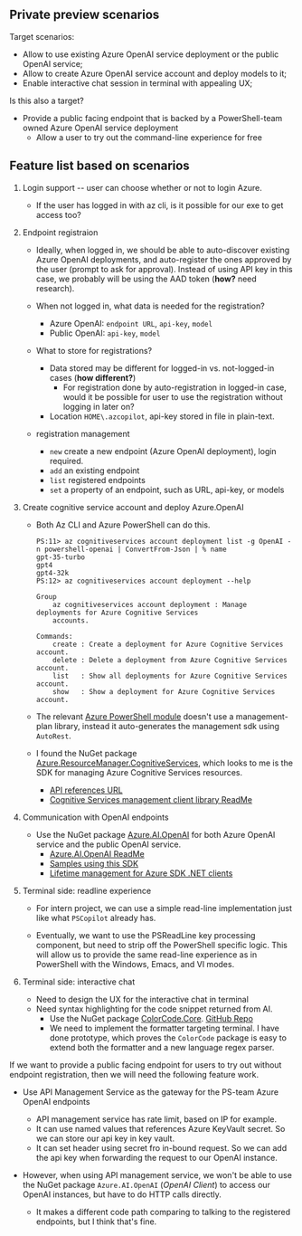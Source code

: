 ## Private preview scenarios

Target scenarios:

- Allow to use existing Azure OpenAI service deployment or the public OpenAI service;
- Allow to create Azure OpenAI service account and deploy models to it;
- Enable interactive chat session in terminal with appealing UX;

Is this also a target?

- Provide a public facing endpoint that is backed by a PowerShell-team owned Azure OpenAI service deployment
  - Allow a user to try out the command-line experience for free

## Feature list based on scenarios

1. Login support -- user can choose whether or not to login Azure.

   - If the user has logged in with az cli, is it possible for our exe to get access too?

1. Endpoint registraion

   - Ideally, when logged in, we should be able to auto-discover existing Azure OpenAI deployments,
     and auto-register the ones approved by the user (prompt to ask for approval).
     Instead of using API key in this case, we probably will be using the AAD token (**how?** need research).

   - When not logged in, what data is needed for the registration?
     - Azure OpenAI: `endpoint URL`, `api-key`, `model`
     - Public OpenAI: `api-key`, `model`

   - What to store for registrations?
     - Data stored may be different for logged-in vs. not-logged-in cases (**how different?**)
       - For registration done by auto-registration in logged-in case,
         would it be possible for user to use the registration without logging in later on?
     - Location `HOME\.azcopilot`, api-key stored in file in plain-text.

   - registration management
     - `new` create a new endpoint (Azure OpenAI deployment), login required.
     - `add` an existing endpoint
     - `list` registered endpoints
     - `set` a property of an endpoint, such as URL, api-key, or models

1. Create cognitive service account and deploy Azure.OpenAI

   - Both Az CLI and Azure PowerShell can do this.
     ```pwsh
     PS:11> az cognitiveservices account deployment list -g OpenAI -n powershell-openai | ConvertFrom-Json | % name
     gpt-35-turbo
     gpt4
     gpt4-32k
     PS:12> az cognitiveservices account deployment --help

     Group
         az cognitiveservices account deployment : Manage deployments for Azure Cognitive Services
         accounts.

     Commands:
         create : Create a deployment for Azure Cognitive Services account.
         delete : Delete a deployment from Azure Cognitive Services account.
         list   : Show all deployments for Azure Cognitive Services account.
         show   : Show a deployment for Azure Cognitive Services account.
     ```

   - The relevant [Azure PowerShell module](https://github.com/Azure/azure-powershell/tree/main/src/CognitiveServices/CognitiveServices.Management.Sdk) doesn't use a management-plan library, instead it auto-generates the management sdk using `AutoRest`.

   - I found the NuGet package [Azure.ResourceManager.CognitiveServices](https://www.nuget.org/packages/Azure.ResourceManager.CognitiveServices/#versions-body-tab), which looks to me is the SDK for managing Azure Cognitive Services resources.
     - [API references URL](https://learn.microsoft.com/en-us/dotnet/api/azure.resourcemanager.cognitiveservices?view=azure-dotnet)
     - [Cognitive Services management client library ReadMe](https://github.com/Azure/azure-sdk-for-net/tree/Azure.ResourceManager.CognitiveServices_1.2.1/sdk/cognitiveservices/Azure.ResourceManager.CognitiveServices)

1. Communication with OpenAI endpoints

   - Use the NuGet package [Azure.AI.OpenAI](https://www.nuget.org/packages/Azure.AI.OpenAI/1.0.0-beta.5#readme-body-tab) for both Azure OpenAI service and the public OpenAI service.
     - [Azure.AI.OpenAI ReadMe](https://github.com/Azure/azure-sdk-for-net/tree/main/sdk/openai/Azure.AI.OpenAI)
     - [Samples using this SDK](https://github.com/Azure/azure-sdk-for-net/tree/main/sdk/openai/Azure.AI.OpenAI/tests/Samples)
     - [Lifetime management for Azure SDK .NET clients](https://devblogs.microsoft.com/azure-sdk/lifetime-management-and-thread-safety-guarantees-of-azure-sdk-net-clients/)

1. Terminal side: readline experience

   - For intern project, we can use a simple read-line implementation just like what `PSCopilot` already has.

   - Eventually, we want to use the PSReadLine key processing component, but need to strip off the PowerShell specific logic.
     This will allow us to provide the same read-line experience as in PowerShell with the Windows, Emacs, and VI modes.

1. Terminal side: interactive chat

   - Need to design the UX for the interactive chat in terminal
   - Need syntax highlighting for the code snippet returned from AI.
     - Use the NuGet package [ColorCode.Core](https://www.nuget.org/packages/ColorCode.Core).
       [GitHub Repo](https://github.com/CommunityToolkit/ColorCode-Universal)
     - We need to implement the formatter targeting terminal. I have done prototype, which proves the `ColorCode` package is easy to extend both the formatter and a new language regex parser.


If we want to provide a public facing endpoint for users to try out without endpoint registration,
then we will need the following feature work.

- Use API Management Service as the gateway for the PS-team Azure OpenAI endpoints
  - API management service has rate limit, based on IP for example.
  - It can use named values that references Azure KeyVault secret. So we can store our api key in key vault.
  - It can set header using secret fro in-bound request. So we can add the api key when forwarding the request to our OpenAI instance.

- However, when using API management service, we won't be able to use the NuGet package `Azure.AI.OpenAI` (_OpenAI Client_) to access our OpenAI instances, but have to do HTTP calls directly.
  - It makes a different code path comparing to talking to the registered endpoints, but I think that's fine.
